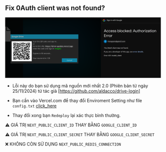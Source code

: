 ## Fix 0Auth client was not found?

<img src="images/C8ATITIbki.png" with="500">

- Lỗi này do bạn sử dụng mã nguồn mới nhất 2.0 (Phiên bản từ ngày 25/11/2024) từ tác giả [https://github.com/aldacco/drive-login]

- Bạn cần vào Vercel.com để thay đổi Enviroment Setting như file ``config.txt`` [click_here](https://github.com/thangnqs/kodi-gdrive/blob/master/config.txt)

- Thay đổi xong bạn ``Redeploy`` lại xác thực bình thường.


⚠️ GIÁ TRỊ `NEXT_PUBLIC_CLIENT_ID` THAY BẰNG ``GOOGLE_CLIENT_ID``

⚠️ GIÁ TRỊ `NEXT_PUBLIC_CLIENT_SECRET` THAY BẰNG ``GOOGLE_CLIENT_SECRET``

❌ KHÔNG CÒN SỬ DỤNG `NEXT_PUBLIC_REDIS_CONNECTION`
